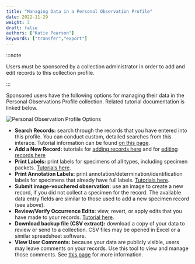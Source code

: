 ```yaml
---
title: "Managing Data in a Personal Observation Profile"
date: 2022-11-29
weight: 3
draft: false
authors: ["Katie Pearson"]
keywords: ["transfer","export"]
---
```

:::note

Users must be sponsored by a collection administrator in order to add and edit records to this collection profile.

:::

Sponsored users have the following options for managing their data in the Personal Observations Profile collection. Related tutorial documentation is linked below.

![Personal Observation Profile Options](/img/persobsoptions.jpg)

* **Search Records:** search through the records that you have entered into this profile. You can conduct custom, detailed searches from this interace. Tutorial information can be found [on this page](/Editor_Guide/Editing_Searching_Records).
* **Add a New Record:** tutorials for [adding records here](/Editor_Guide/Adding_Records/adding_full_records) and for [editing records here](/Editor_Guide/Editing_Searching_Records)
* **Print Labels:** print labels for specimens of all types, including specimen packets. [Tutorials here](/Editor_Guide/Label_Customization/).
* **Print Annotation Labels:** print annotation/determination/identification labels for specimens that already have full labels. [Tutorials here](/Editor_Guide/Label_Customization/annotation_label_printing).
* **Submit image-vouchered observation:** use an image to create a new record, if you did not collect a specimen for the record. The available data entry fields are similar to those used to add a new specimen record (see above).
* **Review/Verify Occurrence Edits:** view, revert, or apply edits that you have made to your records. [Tutorial here](/Collection_Manager_Guide/reviewing_edits).
* **Download backup file (CSV extract):** download a copy of your data to review or send to a collection. CSV files may be opened in Excel or a similar spreadsheet software.
* **View User Comments:** because your data are publicly visible, users may leave comments on your records. Use this tool to view and manage those comments. See [this page](/Collection_Manager_Guide/Comments_Feedback/public_comments) for more information.
